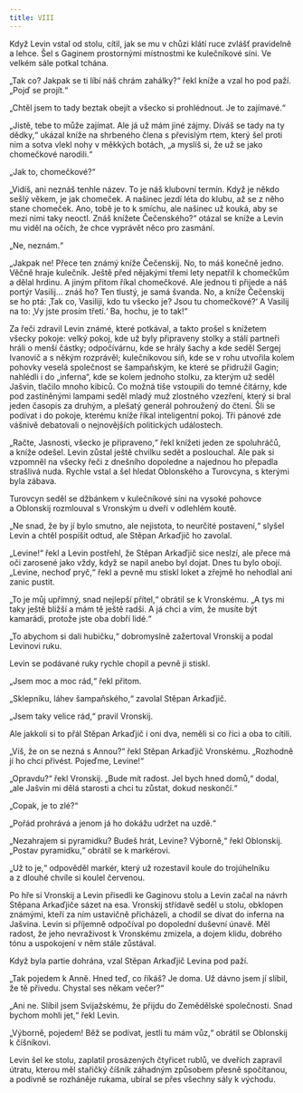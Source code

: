 ```yaml
---
title: VIII
---
```


Když Levin vstal od stolu, cítil, jak se mu v chůzi klátí ruce zvlášť pravidelně a lehce. Šel s Gaginem prostornými místnostmi ke kulečníkové síni. Ve velkém sále potkal tchána.

„Tak co? Jakpak se ti líbí náš chrám zahálky?“ řekl kníže a vzal ho pod paží. „Pojď se projít.“

„Chtěl jsem to tady beztak obejít a všecko si prohlédnout. Je to zajímavé.“

„Jistě, tebe to může zajímat. Ale já už mám jiné zájmy. Díváš se tady na ty dědky,“ ukázal kníže na shrbeného člena s převislým rtem, který šel proti nim a sotva vlekl nohy v měkkých botách, „a myslíš si, že už se jako chomečkové narodili.“

„Jak to, chomečkové?“

„Vidíš, ani neznáš tenhle název. To je náš klubovní termín. Když je někdo sešlý věkem, je jak chomeček. A našinec jezdí léta do klubu, až se z něho stane chomeček. Ano, tobě je to k smíchu, ale našinec už kouká, aby se mezi nimi taky neoctl. Znáš knížete Čečenského?“ otázal se kníže a Levin mu viděl na očích, že chce vyprávět něco pro zasmání.

„Ne, neznám.“

„Jakpak ne! Přece ten známý kníže Čečenskij. No, to máš konečně jedno. Věčně hraje kulečník. Ještě před nějakými třemi lety nepatřil k chomečkům a dělal hrdinu. A jiným přitom říkal chomečkové. Ale jednou ti přijede a náš portýr Vasilij… znáš ho? Ten tlustý, je samá švanda. No, a kníže Čečenskij se ho ptá: ‚Tak co, Vasiliji, kdo tu všecko je? Jsou tu chomečkové?‘ A Vasilij na to: ‚Vy jste prosím třetí.‘ Ba, hochu, je to tak!“

Za řeči zdravil Levin známé, které potkával, a takto prošel s knížetem všecky pokoje: velký pokoj, kde už byly připraveny stolky a stálí partneři hráli o menší částky; odpočívárnu, kde se hrály šachy a kde seděl Sergej Ivanovič a s někým rozprávěl; kulečníkovou síň, kde se v rohu utvořila kolem pohovky veselá společnost se šampaňským, ke které se přidružil Gagin; nahlédli i do „inferna“, kde se kolem jednoho stolku, za kterým už seděl Jašvin, tlačilo mnoho kibiců. Co možná tiše vstoupili do temné čítárny, kde pod zastíněnými lampami seděl mladý muž zlostného vzezření, který si bral jeden časopis za druhým, a plešatý generál pohroužený do čtení. Šli se podívat i do pokoje, kterému kníže říkal inteligentní pokoj. Tři pánové zde vášnivě debatovali o nejnovějších politických událostech.

„Račte, Jasnosti, všecko je připraveno,“ řekl knížeti jeden ze spoluhráčů, a kníže odešel. Levin zůstal ještě chvilku sedět a poslouchal. Ale pak si vzpomněl na všecky řeči z dnešního dopoledne a najednou ho přepadla strašlivá nuda. Rychle vstal a šel hledat Oblonského a Turovcyna, s kterými byla zábava.

Turovcyn seděl se džbánkem v kulečníkové síni na vysoké pohovce a Oblonskij rozmlouval s Vronským u dveří v odlehlém koutě.

„Ne snad, že by jí bylo smutno, ale nejistota, to neurčité postavení,“ slyšel Levin a chtěl pospíšit odtud, ale Stěpan Arkaďjič ho zavolal.

„Levine!“ řekl a Levin postřehl, že Stěpan Arkaďjič sice neslzí, ale přece má oči zarosené jako vždy, když se napil anebo byl dojat. Dnes tu bylo obojí. „Levine, nechoď pryč,“ řekl a pevně mu stiskl loket a zřejmě ho nehodlal ani zanic pustit.

„To je můj upřímný, snad nejlepší přítel,“ obrátil se k Vronskému. „A tys mi taky ještě bližší a mám tě ještě radši. A já chci a vím, že musíte být kamarádi, protože jste oba dobří lidé.“

„To abychom si dali hubičku,“ dobromyslně zažertoval Vronskij a podal Levinovi ruku.

Levin se podávané ruky rychle chopil a pevně ji stiskl.

„Jsem moc a moc rád,“ řekl přitom.

„Sklepníku, láhev šampaňského,“ zavolal Stěpan Arkaďjič.

„Jsem taky velice rád,“ pravil Vronskij.

Ale jakkoli si to přál Stěpan Arkaďjič i oni dva, neměli si co říci a oba to cítili.

„Víš, že on se nezná s Annou?“ řekl Stěpan Arkaďjič Vronskému. „Rozhodně jí ho chci přivést. Pojeďme, Levine!“

„Opravdu?“ řekl Vronskij. „Bude mít radost. Jel bych hned domů,“ dodal, „ale Jašvin mi dělá starosti a chci tu zůstat, dokud neskončí.“

„Copak, je to zlé?“

„Pořád prohrává a jenom já ho dokážu udržet na uzdě.“

„Nezahrajem si pyramidku? Budeš hrát, Levine? Výborně,“ řekl Oblonskij. „Postav pyramidku,“ obrátil se k markérovi.

„Už to je,“ odpověděl markér, který už rozestavil koule do troj­úhelníku a z dlouhé chvíle si koulel červenou.

Po hře si Vronskij a Levin přisedli ke Gaginovu stolu a Levin začal na návrh Stěpana Arkaďjiče sázet na esa. Vronskij střídavě seděl u stolu, obklopen známými, kteří za ním ustavičně přicházeli, a chodil se dívat do inferna na Jašvina. Levin si příjemně odpočíval po dopolední duševní únavě. Měl radost, že jeho nevraživost k Vronskému zmizela, a dojem klidu, dobrého tónu a uspokojení v něm stále zůstával.

Když byla partie dohrána, vzal Stěpan Arkaďjič Levina pod paží.

„Tak pojedem k Anně. Hned teď, co říkáš? Je doma. Už dávno jsem jí slíbil, že tě přivedu. Chystal ses někam večer?“

„Ani ne. Slíbil jsem Svijažskému, že přijdu do Zemědělské společnosti. Snad bychom mohli jet,“ řekl Levin.

„Výborně, pojedem! Běž se podívat, jestli tu mám vůz,“ obrátil se Oblonskij k číšníkovi.

Levin šel ke stolu, zaplatil prosázených čtyřicet rublů, ve dveřích zapravil útratu, kterou měl stařičký číšník záhadným způsobem přesně spočítanou, a podivně se rozháněje rukama, ubíral se přes všechny sály k východu.
